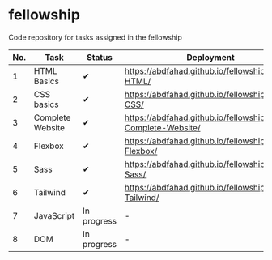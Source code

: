 # fellowship
Code repository for tasks assigned in the fellowship

| No. | Task             | Status        | Deployment |
| --- | ---------------- | -------------| -----------|
| 1   | HTML Basics      | &#10004;     | https://abdfahad.github.io/fellowship/Task1-HTML/ |
| 2   | CSS basics       | &#10004;     | https://abdfahad.github.io/fellowship/Task2-CSS/ |
| 3   | Complete Website | &#10004;     | https://abdfahad.github.io/fellowship/Task3-Complete-Website/ |
| 4   | Flexbox          | &#10004;     | https://abdfahad.github.io/fellowship/Task4-Flexbox/ |
| 5   | Sass             | &#10004;     | https://abdfahad.github.io/fellowship/Task5-Sass/ |
| 6   | Tailwind         | &#10004;     | https://abdfahad.github.io/fellowship/Task6-Tailwind/ |
| 7   | JavaScript       | In progress  | -          |
| 8   | DOM              | In progress  | -          | 
